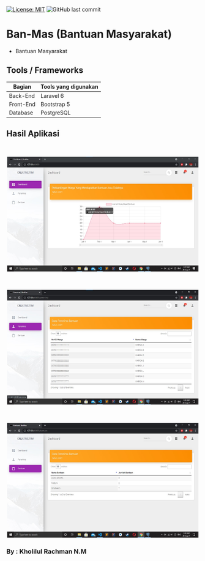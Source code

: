 [![License: MIT](https://img.shields.io/badge/License-MIT-green.svg)](https://opensource.org/licenses/MIT)
![GitHub last commit](https://img.shields.io/github/last-commit/kholilrnm/ban-mas)

# Ban-Mas (Bantuan Masyarakat)
- Bantuan Masyarakat

## Tools / Frameworks
| Bagian | Tools yang digunakan |
| --- | --- |
| Back-End | Laravel 6 |
| Front-End | Bootstrap 5 |
| Database | PostgreSQL |

## Hasil Aplikasi
<br>
<p align="center">
        <img src="/folder_screenshot/sc1.jpg" width="500" height="300">
</p>

<br>
<p align="center">
        <img src="/folder_screenshot/sc2.jpg" width="500" height="300">
</p>

<br>
<p align="center">
        <img src="/folder_screenshot/sc3.jpg" width="500" height="300">
</p>

### By : Kholilul Rachman N.M
